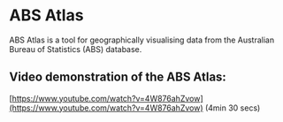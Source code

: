 # ABS Atlas

ABS Atlas is a tool for geographically visualising data from the Australian Bureau of Statistics (ABS) database.

## Video demonstration of the ABS Atlas:

[https://www.youtube.com/watch?v=4W876ahZvow](https://www.youtube.com/watch?v=4W876ahZvow) (4min 30 secs)
